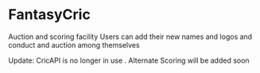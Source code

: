 # FantasyCric
Auction and scoring facility
Users can add their new names and logos and conduct and auction among themselves


Update: CricAPI is no longer in use . Alternate Scoring will be added soon
